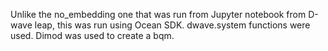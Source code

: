 Unlike the no_embedding one that was run from Jupyter notebook from D-wave leap, this was run using Ocean SDK.
dwave.system functions were used. Dimod was used to create a bqm.
